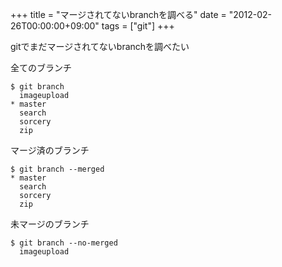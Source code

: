+++
title = "マージされてないbranchを調べる"
date = "2012-02-26T00:00:00+09:00"
tags = ["git"]
+++

gitでまだマージされてないbranchを調べたい

全てのブランチ

```
$ git branch
  imageupload
* master
  search
  sorcery
  zip
```

マージ済のブランチ

```
$ git branch --merged
* master
  search
  sorcery
  zip
```

未マージのブランチ

```
$ git branch --no-merged
  imageupload
```
